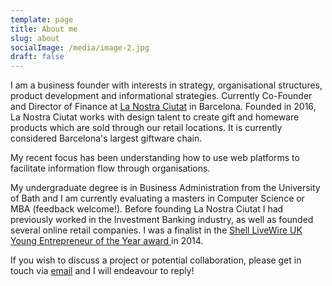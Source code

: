 ```yaml
---
template: page
title: About me
slug: about
socialImage: /media/image-2.jpg
draft: false
---
```

I am a business founder with interests in strategy, organisational structures, product development and informational strategies. Currently Co-Founder and Director of Finance at [La Nostra Ciutat](https://lanostraciutat.co/) in Barcelona. Founded in 2016, La Nostra Ciutat works with design talent to create gift and homeware products which are sold through our retail locations. It is currently considered Barcelona's largest giftware chain.

My recent focus has been understanding how to use web platforms to facilitate information flow through organisations. 

My undergraduate degree is in Business Administration from the University of Bath and I am currently evaluating a masters in Computer Science or MBA (feedback welcome!). Before founding La Nostra Ciutat I had previously worked in the Investment Banking industry, as well as founded several online retail companies. I was a finalist in the [Shell LiveWire UK Young Entrepreneur of the Year award ](https://www.shell.co.uk/media/2014-media-releases/daniel-murray-28-is-shell-livewire-young-entrepreneur-of-the-year/_jcr_content/par/textimage_3.disclaimer.html/aHR0cHM6Ly90d2l0dGVyLmNvbS9zaGVsbF9zb2NpZXR5/go.html)in 2014.

If you wish to discuss a project or potential collaboration, please get in touch via [email](mailto:nigel@nigelwestwood.com) and I will endeavour to reply!